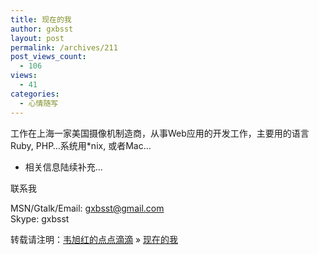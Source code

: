 ```yaml
---
title: 现在的我
author: gxbsst
layout: post
permalink: /archives/211
post_views_count:
  - 106
views:
  - 41
categories:
  - 心情随写
---
```

工作在上海一家美国摄像机制造商，从事Web应用的开发工作，主要用的语言Ruby, PHP&#8230;系统用*nix, 或者Mac&#8230;

* 相关信息陆续补充&#8230;

联系我

MSN/Gtalk/Email: gxbsst@gmail.com  
Skype: gxbsst

转载请注明：[韦旭红的点点滴滴][1] &raquo; [现在的我][2]

 [1]: http://www.weixuhong.com
 [2]: http://www.weixuhong.com/archives/211